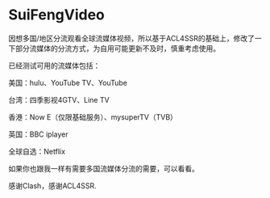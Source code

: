 # SuiFengVideo

因想多国/地区分流观看全球流媒体视频，所以基于ACL4SSR的基础上，修改了一下部分流媒体的分流方式，为自用可能更新不及时，慎重考虑使用。

已经测试可用的流媒体包括：

美国：hulu、YouTube TV、YouTube

台湾：四季影视4GTV、Line TV

香港：Now E（仅限基础服务）、mysuperTV（TVB）

英国：BBC iplayer

全球自选：Netflix

如果你也跟我一样有需要多国流媒体分流的需要，可以看看。

感谢Clash，感谢ACL4SSR.
